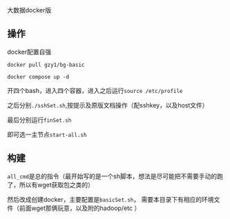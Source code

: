 


大数据docker版



## 操作

docker配置自强

`docker pull gzy1/bg-basic`

`docker compose up -d`

开四个bash，进入四个容器，进入之后运行`source /etc/profile`

之后分别`./sshSet.sh`,按提示及原版文档操作（配sshkey，以及host文件）

最后分别运行`finSet.sh`

即可选一主节点`start-all.sh`


## 构建


`all_cmd`是总的指令（最开始写的是一个sh脚本，想法是尽可能把不需要手动的跑了，所以有wget获取包之类的）

然后改成创建docker，主要配置是``basicSet.sh``，
需要本目录下有相应的环境文件（前面wget那俩玩意，以及附的hadoop/etc ）